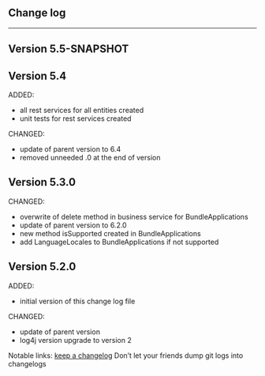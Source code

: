 ## Change log
----------------------

Version 5.5-SNAPSHOT
-------------

Version 5.4
-------------

ADDED:

- all rest services for all entities created
- unit tests for rest services created

CHANGED:

- update of parent version to 6.4
- removed unneeded .0 at the end of version

Version 5.3.0
-------------

CHANGED:

- overwrite of delete method in business service for BundleApplications 
- update of parent version to 6.2.0
- new method isSupported created in BundleApplications
- add LanguageLocales to BundleApplications if not supported


Version 5.2.0
-------------

ADDED:

- initial version of this change log file
  
CHANGED:

- update of parent version
- log4j version upgrade to version 2

Notable links:
[keep a changelog](http://keepachangelog.com/en/1.0.0/) Don’t let your friends dump git logs into changelogs
